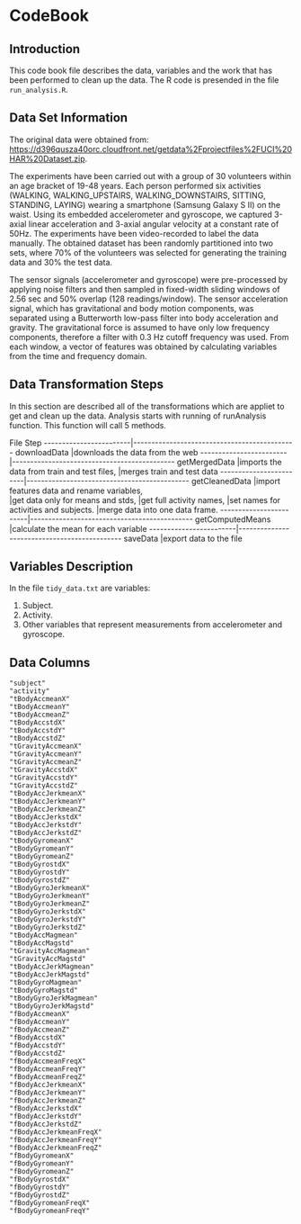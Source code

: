 CodeBook
===================
Introduction
-------------------
This code book file describes the data, variables and the work that has been performed to clean up the data. The R code is presended in the file `run_analysis.R`. 

Data Set Information
-------------------
The original data were obtained from: https://d396qusza40orc.cloudfront.net/getdata%2Fprojectfiles%2FUCI%20HAR%20Dataset.zip. 

The experiments have been carried out with a group of 30 volunteers within an age bracket of 19-48 years. Each person performed six activities (WALKING, WALKING_UPSTAIRS, WALKING_DOWNSTAIRS, SITTING, STANDING, LAYING) wearing a smartphone (Samsung Galaxy S II) on the waist. Using its embedded accelerometer and gyroscope, we captured 3-axial linear acceleration and 3-axial angular velocity at a constant rate of 50Hz. The experiments have been video-recorded to label the data manually. The obtained dataset has been randomly partitioned into two sets, where 70% of the volunteers was selected for generating the training data and 30% the test data. 

The sensor signals (accelerometer and gyroscope) were pre-processed by applying noise filters and then sampled in fixed-width sliding windows of 2.56 sec and 50% overlap (128 readings/window). The sensor acceleration signal, which has gravitational and body motion components, was separated using a Butterworth low-pass filter into body acceleration and gravity. The gravitational force is assumed to have only low frequency components, therefore a filter with 0.3 Hz cutoff frequency was used. From each window, a vector of features was obtained by calculating variables from the time and frequency domain. 

Data Transformation Steps
-------------------
In this section are described all of the transformations which are appliet to get and clean up the data. Analysis starts with running of runAnalysis function. This function will call 5 methods.

File			 Step
------------------------|--------------------------------------------- 
downloadData 		    |downloads the data from the web
------------------------|---------------------------------------------
getMergedData 		    |imports the data from train and test files, 
			            |merges train and test data
------------------------|---------------------------------------------
getCleanedData  	    |import features data and rename variables,  
			            |get data only for means and stds, 
			            |get full activity names, 
 			            |set names for activities and subjects.
 			            |merge data into one data frame.
------------------------|---------------------------------------------
getComputedMeans 	    |calculate the mean for each variable
------------------------|---------------------------------------------
saveData 		        |export data to the file

Variables Description
-------------------
In the file `tidy_data.txt` are variables:
1. Subject.
2. Activity.
3. Other variables that represent measurements from accelerometer and gyroscope.

Data Columns
-------------------
	"subject"	
	"activity"	
	"tBodyAccmeanX"	
	"tBodyAccmeanY"	
	"tBodyAccmeanZ"	
	"tBodyAccstdX"	
	"tBodyAccstdY"	
	"tBodyAccstdZ"	
	"tGravityAccmeanX"		
	"tGravityAccmeanY"
	"tGravityAccmeanZ"
	"tGravityAccstdX"
	"tGravityAccstdY"
	"tGravityAccstdZ"
	"tBodyAccJerkmeanX"
	"tBodyAccJerkmeanY"
	"tBodyAccJerkmeanZ"
	"tBodyAccJerkstdX"
	"tBodyAccJerkstdY"
	"tBodyAccJerkstdZ"
	"tBodyGyromeanX"
	"tBodyGyromeanY"
	"tBodyGyromeanZ"
	"tBodyGyrostdX"
	"tBodyGyrostdY"
	"tBodyGyrostdZ"
	"tBodyGyroJerkmeanX"
	"tBodyGyroJerkmeanY"
	"tBodyGyroJerkmeanZ"
	"tBodyGyroJerkstdX"
	"tBodyGyroJerkstdY"
	"tBodyGyroJerkstdZ"
	"tBodyAccMagmean"
	"tBodyAccMagstd"
	"tGravityAccMagmean"
	"tGravityAccMagstd"
	"tBodyAccJerkMagmean"
	"tBodyAccJerkMagstd"
	"tBodyGyroMagmean"
	"tBodyGyroMagstd"
	"tBodyGyroJerkMagmean"
	"tBodyGyroJerkMagstd"
	"fBodyAccmeanX"
	"fBodyAccmeanY"
	"fBodyAccmeanZ"
	"fBodyAccstdX"
	"fBodyAccstdY"
	"fBodyAccstdZ"
	"fBodyAccmeanFreqX"
	"fBodyAccmeanFreqY"
	"fBodyAccmeanFreqZ"
	"fBodyAccJerkmeanX"
	"fBodyAccJerkmeanY"
	"fBodyAccJerkmeanZ"
	"fBodyAccJerkstdX"
	"fBodyAccJerkstdY"
	"fBodyAccJerkstdZ"
	"fBodyAccJerkmeanFreqX"
	"fBodyAccJerkmeanFreqY"
	"fBodyAccJerkmeanFreqZ"
	"fBodyGyromeanX"
	"fBodyGyromeanY"
	"fBodyGyromeanZ"
	"fBodyGyrostdX"	
	"fBodyGyrostdY"
	"fBodyGyrostdZ"
	"fBodyGyromeanFreqX"
	"fBodyGyromeanFreqY"